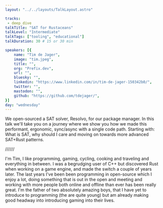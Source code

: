 ```yaml
---
layout: "../../layouts/TalkLayout.astro"

tracks: 
 - deep_dive
talkTitle: "SAT for Rustaceans"
talkLevel: "Intermediate"
talkTags: ["tooling", "educational"]
talkDuration: 30 # 15 or 30 min

speakers: [{
    name: "Tim de Jager",
    image: "tim.jpeg",
    title: "",
    org: "Prefix.dev",
    url: "",
    bluesky: "",
    linkedin: "https://www.linkedin.com/in/tim-de-jager-150342b0/",
    twitter: "",
    mastodon: "",
    github: "https://github.com/tdejager/",
}]
day: "wednesday"
---
```


We open-sourced a SAT solver, Resolvo, for our package manager. In this talk we'll take you on a journey where we show you how we made this performant, ergonomic, sync/async with a single code path. Starting with: What is SAT, why should I care and moving on towards more advanced SAT+Rust patterns.

////// <!-- sepatator between abstract and bio -->

I'm Tim, I like programming, gaming, cycling, cooking and traveling and everything in between. I was a begrudging user of C++ but discovered Rust when working on a game engine, and made the switch a couple of years later. The last years I've been been programming in open-source which I enjoy a lot, doing something that is out in the open and meeting and working with more people both online and offline than ever has been really great. I'm the father of two absolutely amazing boys, that I have yet to introduce to programming (the are quite young) but am already making good headway into introducing gaming into their lives.


